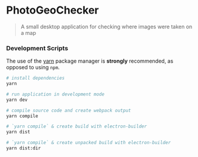 # PhotoGeoChecker

> A small desktop application for checking where images were taken on a map

### Development Scripts

The use of the [yarn](https://yarnpkg.com/) package manager is **strongly** recommended, as opposed to using `npm`.

```bash
# install dependencies
yarn

# run application in development mode
yarn dev

# compile source code and create webpack output
yarn compile

# `yarn compile` & create build with electron-builder
yarn dist

# `yarn compile` & create unpacked build with electron-builder
yarn dist:dir
```
